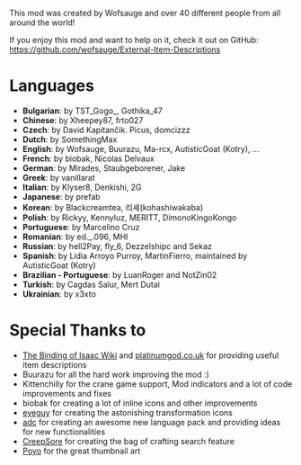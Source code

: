 This mod was created by Wofsauge and over 40 different people from all around the world!

If you enjoy this mod and want to help on it, check it out on GitHub: https://github.com/wofsauge/External-Item-Descriptions

# Languages
- **Bulgarian**: by TST_Gogo_, Gothika_47
- **Chinese**: by Xheepey87, frto027
- **Czech**: by David Kapitančik. Picus, domcizzz
- **Dutch**: by SomethingMax
- **English**: by Wofsauge, Buurazu, Ma-rcx, AutisticGoat (Kotry), ...
- **French**: by biobak, Nicolas Delvaux
- **German**: by Mirades, Staubgeborener, Jake
- **Greek**: by vanillarat
- **Italian**: by Klyser8, Denkishi, 2G
- **Japanese**: by prefab
- **Korean**: by Blackcreamtea, 리셰(kohashiwakaba)
- **Polish**: by Rickyy, Kennyluz, MERITT, DimonoKingoKongo
- **Portuguese**: by Marcelino Cruz
- **Romanian**: by ed._.096, MHI
- **Russian**: by hell2Pay, fly_6, Dezzelshipc and Sekaz
- **Spanish**: by Lidia Arroyo Purroy, MartinFierro, maintained by AutisticGoat (Kotry)
- **Brazilian - Portuguese**: by LuanRoger and NotZin02
- **Turkish**: by Cagdas Salur, Mert Dutal
- **Ukrainian**: by x3xto


# Special Thanks to
- [The Binding of Isaac Wiki](https://bindingofisaacrebirth.fandom.com/wiki/Binding_of_Isaac:_Rebirth_Wiki) and [platinumgod.co.uk](https://platinumgod.co.uk/) for providing useful item descriptions
- Buurazu for all the hard work improving the mod :)
- Kittenchilly for the crane game support, Mod indicators and a lot of code improvements and fixes
- biobak for creating a lot of inline icons and other improvements
- [eyeguy](https://twitter.com/eyeguyart) for creating the astonishing transformation icons
- [adc](https://steamcommunity.com/id/whytefang/) for creating an awesome new language pack and providing ideas for new functionalities
- [CreepSore](https://github.com/CreepSore) for creating the bag of crafting search feature
- [Poyo](https://x.com/Poyomama02) for the great thumbnail art
